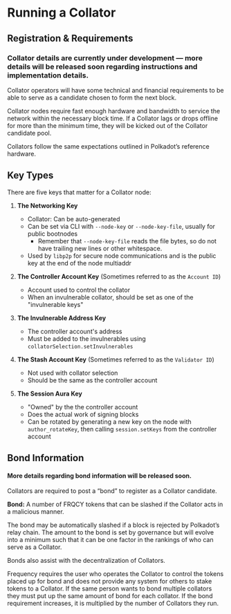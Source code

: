 # Running a Collator

## Registration & Requirements

### Collator details are currently under development — more details will be released soon regarding instructions and implementation details.

Collator operators will have some technical and financial requirements to be able to serve as a candidate chosen to form the next block.

Collator nodes require fast enough hardware and bandwidth to service the network within the necessary block time.
If a Collator lags or drops offline for more than the minimum time, they will be kicked out of the Collator candidate pool.

Collators follow the same expectations outlined in Polkadot’s reference hardware.

## Key Types

There are five keys that matter for a Collator node:

1. **The Networking Key**
	* Collator: Can be auto-generated
	* Can be set via CLI with `--node-key` or `--node-key-file`, usually for public bootnodes
		* Remember that `--node-key-file` reads the file bytes, so do not have trailing new lines or other whitespace.
	* Used by `libp2p` for secure node communications and is the public key at the end of the node multiaddr

2. **The Controller Account Key** (Sometimes referred to as the `Account ID`)
	* Account used to control the collator
	* When an invulnerable collator, should be set as one of the "invulnerable keys"

3. **The Invulnerable Address Key**
	* The controller account's address
	* Must be added to the invulnerables using `collatorSelection.setInvulnerables`

4. **The Stash Account Key** (Sometimes referred to as the `Validator ID`)
	* Not used with collator selection
	* Should be the same as the controller account

5. **The Session Aura Key**

	* "Owned" by the the controller account
	* Does the actual work of signing blocks
	* Can be rotated by generating a new key on the node with `author_rotateKey`, then calling `session.setKeys` from the controller account


## Bond Information
#### More details regarding bond information will be released soon.

Collators are required to post a “bond” to register as a Collator candidate.

**Bond:** A number of FRQCY tokens that can be slashed if the Collator acts in a malicious manner.

The bond may be automatically slashed if a block is rejected by Polkadot’s relay chain.
The amount to the bond is set by governance but will evolve into a minimum such that it can be one factor in the rankings of who can serve as a Collator.

Bonds also assist with the decentralization of Collators.

Frequency requires the user who operates the Collator to control the tokens placed up for bond and does not provide any system for others to stake tokens to a Collator.
If the same person wants to bond multiple collators they must put up the same amount of bond for each collator.
If the bond requirement increases, it is multiplied by the number of Collators they run. 
